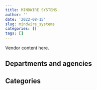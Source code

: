 ```yaml
---
title: MINDWIRE SYSTEMS
author: ''
date: '2022-08-15'
slug: mindwire_systems
categories: []
tags: []
---
```


<script src="/rmarkdown-libs/htmlwidgets/htmlwidgets.js"></script>
<link href="/rmarkdown-libs/datatables-css/datatables-crosstalk.css" rel="stylesheet" />
<script src="/rmarkdown-libs/datatables-binding/datatables.js"></script>
<script src="/rmarkdown-libs/jquery/jquery-3.6.0.min.js"></script>
<link href="/rmarkdown-libs/dt-core-bootstrap/css/dataTables.bootstrap.min.css" rel="stylesheet" />
<link href="/rmarkdown-libs/dt-core-bootstrap/css/dataTables.bootstrap.extra.css" rel="stylesheet" />
<script src="/rmarkdown-libs/dt-core-bootstrap/js/jquery.dataTables.min.js"></script>
<script src="/rmarkdown-libs/dt-core-bootstrap/js/dataTables.bootstrap.min.js"></script>
<link href="/rmarkdown-libs/crosstalk/css/crosstalk.min.css" rel="stylesheet" />
<script src="/rmarkdown-libs/crosstalk/js/crosstalk.min.js"></script>
<script src="/rmarkdown-libs/htmlwidgets/htmlwidgets.js"></script>
<link href="/rmarkdown-libs/datatables-css/datatables-crosstalk.css" rel="stylesheet" />
<script src="/rmarkdown-libs/datatables-binding/datatables.js"></script>
<script src="/rmarkdown-libs/jquery/jquery-3.6.0.min.js"></script>
<link href="/rmarkdown-libs/dt-core-bootstrap/css/dataTables.bootstrap.min.css" rel="stylesheet" />
<link href="/rmarkdown-libs/dt-core-bootstrap/css/dataTables.bootstrap.extra.css" rel="stylesheet" />
<script src="/rmarkdown-libs/dt-core-bootstrap/js/jquery.dataTables.min.js"></script>
<script src="/rmarkdown-libs/dt-core-bootstrap/js/dataTables.bootstrap.min.js"></script>
<link href="/rmarkdown-libs/crosstalk/css/crosstalk.min.css" rel="stylesheet" />
<script src="/rmarkdown-libs/crosstalk/js/crosstalk.min.js"></script>

Vendor content here.

## Departments and agencies

<div id="htmlwidget-1" style="width:100%;height:auto;" class="datatables html-widget"></div>
<script type="application/json" data-for="htmlwidget-1">{"x":{"style":"bootstrap","filter":"none","vertical":false,"data":[["<a href=\"/departments/atssc-scdata/\">Administrative Tribunals Support Service of Canada<\/a>","<a href=\"/departments/cbsa-asfc/\">Canada Border Services Agency<\/a>","<a href=\"/departments/cfia-acia/\">Canadian Food Inspection Agency<\/a>","<a href=\"/departments/cic/\">Immigration, Refugees and Citizenship Canada<\/a>","<a href=\"/departments/cihr-irsc/\">Canadian Institutes of Health Research<\/a>","<a href=\"/departments/cnsc-ccsn/\">Canadian Nuclear Safety Commission<\/a>","<a href=\"/departments/crtc/\">Canadian Radio-television and Telecommunications Commission<\/a>","<a href=\"/departments/csps-efpc/\">Canada School of Public Service<\/a>","<a href=\"/departments/dfatd-maecd/\">Global Affairs Canada<\/a>","<a href=\"/departments/dfo-mpo/\">Fisheries and Oceans Canada<\/a>","<a href=\"/departments/dnd-mdn/\">National Defence<\/a>","<a href=\"/departments/ec/\">Environment and Climate Change Canada<\/a>","<a href=\"/departments/elections/\">Elections Canada<\/a>","<a href=\"/departments/esdc-edsc/\">Employment and Social Development Canada<\/a>","<a href=\"/departments/hc-sc/\">Health Canada<\/a>","<a href=\"/departments/ic/\">Innovation, Science and Economic Development Canada<\/a>","<a href=\"/departments/jus/\">Department of Justice Canada<\/a>","<a href=\"/departments/nrc-cnrc/\">National Research Council Canada<\/a>","<a href=\"/departments/nrcan-rncan/\">Natural Resources Canada<\/a>","<a href=\"/departments/nserc-crsng/\">Natural Sciences and Engineering Research Council of Canada<\/a>","<a href=\"/departments/oag-bvg/\">Office of the Auditor General of Canada<\/a>","<a href=\"/departments/osgg-bsgg/\">Office of the Secretary to the Governor General<\/a>","<a href=\"/departments/pc/\">Parks Canada<\/a>","<a href=\"/departments/pco-bcp/\">Privy Council Office<\/a>","<a href=\"/departments/ppsc-sppc/\">Public Prosecution Service of Canada<\/a>","<a href=\"/departments/psc-cfp/\">Public Service Commission of Canada<\/a>","<a href=\"/departments/rcmp-grc/\">Royal Canadian Mounted Police<\/a>","<a href=\"/departments/ssc-spc/\">Shared Services Canada<\/a>","<a href=\"/departments/tbs-sct/\">Treasury Board of Canada Secretariat<\/a>","<a href=\"/departments/tc/\">Transport Canada<\/a>","<a href=\"/departments/vac-acc/\">Veterans Affairs Canada<\/a>"],["$     24,998.99","$  1,652,916.17","$    211,206.44","$  6,897,319.76","$  1,041,933.89","$     80,795.00","$     38,808.00",null,"$    730,816.65","$    766,265.31","$  5,045,819.81","$    215,267.51","$     36,167.51","$    398,636.77","$    115,200.00","$  2,291,041.75","$     24,999.51","$  1,685,072.10","$    101,002.47",null,null,null,"$    401,880.42","$  6,484,432.91",null,null,"$  4,984,426.08","$    500,003.55","$     24,999.79","$  3,198,319.09","$     39,184.17"],[null,"$  2,008,728.56","$    289,686.77","$ 11,498,765.11","$    477,639.12",null,null,null,"$    814,795.02","$  1,770,177.75","$    985,823.98","$    189,413.11","$    312,963.14","$  1,593,138.01",null,"$  2,394,311.53",null,"$    874,774.03","$    203,679.01","$     24,565.07",null,null,"$    442,269.90","$    922,607.59",null,"$     19,240.26","$  3,748,538.60","$    239,464.76",null,"$  3,008,385.31","$     10,815.54"],[null,"$  2,246,674.73","$    127,769.35","$ 13,303,288.84","$    478,947.72",null,"$      7,333.00",null,"$    490,582.66","$    839,052.72","$    728,861.28",null,"$    486,417.51","$    964,672.61",null,"$  2,251,950.58",null,"$    442,511.14","$    102,118.52","$     37,666.63","$    256,561.99",null,"$    443,481.60","$  1,231,889.19","$     23,855.53","$      2,498.74","$    631,637.32","$    256,677.19",null,"$  3,570,006.50",null],[null,"$  1,147,068.16",null,"$ 13,792,125.57","$    180,630.50",null,"$    109,305.75","$     39,550.00","$    518,075.50","$    780,943.86","$    733,403.57",null,"$    227,605.89","$    677,593.17",null,"$  1,255,474.14",null,"$    375,026.25",null,"$     25,789.09","$  1,248,601.68","$     36,652.68",null,"$  1,220,847.79",null,null,"$     13,401.45","$     53,624.86",null,"$  1,012,089.26","$     23,000.12"]],"container":"<table class=\"table table-striped table-hover row-border order-column display\">\n  <thead>\n    <tr>\n      <th>Department<\/th>\n      <th>2017-2018<\/th>\n      <th>2018-2019<\/th>\n      <th>2019-2020<\/th>\n      <th>2020-2021<\/th>\n    <\/tr>\n  <\/thead>\n<\/table>","options":{"order":[[4,"desc"]],"pageLength":10,"autoWidth":true,"columnDefs":[],"orderClasses":false}},"evals":[],"jsHooks":[]}</script>

## Categories

<div id="htmlwidget-2" style="width:100%;height:auto;" class="datatables html-widget"></div>
<script type="application/json" data-for="htmlwidget-2">{"x":{"style":"bootstrap","filter":"none","vertical":false,"data":[["<a href=\"/categories/1_facilities_and_construction/\">Facilities and construction<\/a>","<a href=\"/categories/11_defence/\">Defence<\/a>","<a href=\"/categories/2_professional_services/\">Professional services<\/a>","<a href=\"/categories/3_information_technology/\">Information technology<\/a>","<a href=\"/categories/9_human_capital/\">Human capital<\/a>"],[null,"$  4,318,351.87","$  3,828,790.10","$ 28,830,970.23","$     13,401.45"],[null,"$    259,869.48","$  5,938,994.74","$ 25,592,951.44","$     37,966.52"],[null,"$     65,370.50","$  7,827,592.04","$ 20,980,388.02","$     51,104.80"],["$     39,217.60",null,"$  9,759,553.55","$ 13,632,847.60","$     39,190.54"]],"container":"<table class=\"table table-striped table-hover row-border order-column display\">\n  <thead>\n    <tr>\n      <th>Category<\/th>\n      <th>2017-2018<\/th>\n      <th>2018-2019<\/th>\n      <th>2019-2020<\/th>\n      <th>2020-2021<\/th>\n    <\/tr>\n  <\/thead>\n<\/table>","options":{"order":[[4,"desc"]],"pageLength":20,"autoWidth":true,"columnDefs":[],"orderClasses":false,"lengthMenu":[10,20,25,50,100]}},"evals":[],"jsHooks":[]}</script>
